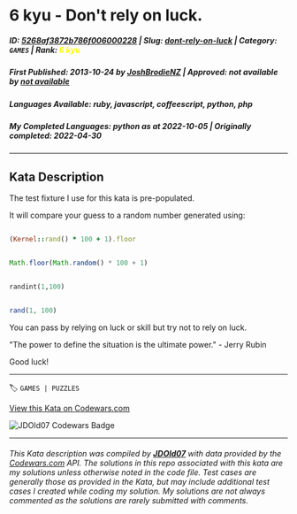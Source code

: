 # 6 kyu - Don't rely on luck.

##### **ID**: [5268af3872b786f006000228](https://www.codewars.com/kata/5268af3872b786f006000228) | **Slug**: [dont-rely-on-luck](https://www.codewars.com/kata/5268af3872b786f006000228) | **Category**: `GAMES` | **Rank**: <span style="color:yellow">6 kyu</span>

##### **First Published**: 2013-10-24 ***by*** [JoshBrodieNZ](https://www.codewars.com/users/JoshBrodieNZ) | **Approved**: *not available* ***by*** [*not available*](*https://www.codewars.com*)

##### **Languages Available**: ruby, javascript, coffeescript, python, php

##### **My Completed Languages**: python ***as at*** 2022-10-05 | **Originally completed**: 2022-04-30

---

## Kata Description


The test fixture I use for this kata is pre-populated.



It will compare your guess to a random number generated using:



```ruby 

(Kernel::rand() * 100 + 1).floor

```

```javascript

Math.floor(Math.random() * 100 + 1)

```

```python

randint(1,100)

```

```php

rand(1, 100)

```



You can pass by relying on luck or skill but try not to rely on luck.



"The power to define the situation is the ultimate power." - Jerry Rubin



Good luck!

---


🏷 `GAMES | PUZZLES`


[View this Kata on Codewars.com](https://www.codewars.com/kata/5268af3872b786f006000228)

![](https://www.codewars.com/users/jdold07/badges/large "JDOld07 Codewars Badge")

---

###### *This Kata description was compiled by [**JDOld07**](https://tpstech.dev) with data provided by the [Codewars.com](https://www.codewars.com) API.  The solutions in this repo associated with this kata are my solutions unless otherwise noted in the code file.  Test cases are generally those as provided in the Kata, but may include additional test cases I created while coding my solution.  My solutions are not always commented as the solutions are rarely submitted with comments.*
